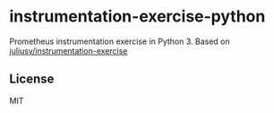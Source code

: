 # instrumentation-exercise-python

Prometheus instrumentation exercise in Python 3. Based on [juliusv/instrumentation-exercise](https://github.com/juliusv/instrumentation-exercise)

## License

MIT
